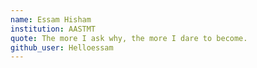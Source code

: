 ```yaml
---
name: Essam Hisham
institution: AASTMT
quote: The more I ask why, the more I dare to become.
github_user: Helloessam
---
```

